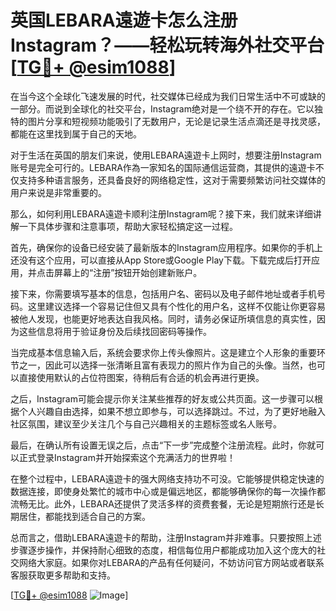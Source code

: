 # 英国LEBARA遠遊卡怎么注册Instagram？——轻松玩转海外社交平台[[TG💪+ @esim1088](https://t.me/s/esim1088)]

在当今这个全球化飞速发展的时代，社交媒体已经成为我们日常生活中不可或缺的一部分。而说到全球化的社交平台，Instagram绝对是一个绕不开的存在。它以独特的图片分享和短视频功能吸引了无数用户，无论是记录生活点滴还是寻找灵感，都能在这里找到属于自己的天地。

对于生活在英国的朋友们来说，使用LEBARA遠遊卡上网时，想要注册Instagram账号是完全可行的。LEBARA作為一家知名的国际通信运营商，其提供的遠遊卡不仅支持多种语言服务，还具备良好的网络稳定性，这对于需要频繁访问社交媒体的用户来说是非常重要的。

那么，如何利用LEBARA遠遊卡顺利注册Instagram呢？接下来，我们就来详细讲解一下具体步骤和注意事项，帮助大家轻松搞定这一过程。

首先，确保你的设备已经安装了最新版本的Instagram应用程序。如果你的手机上还没有这个应用，可以直接从App Store或Google Play下载。下载完成后打开应用，并点击屏幕上的“注册”按钮开始创建新账户。

接下来，你需要填写基本的信息，包括用户名、密码以及电子邮件地址或者手机号码。这里建议选择一个容易记住但又具有个性化的用户名，这样不仅能让你更容易被他人发现，也能更好地表达自我风格。同时，请务必保证所填信息的真实性，因为这些信息将用于验证身份及后续找回密码等操作。

当完成基本信息输入后，系统会要求你上传头像照片。这是建立个人形象的重要环节之一，因此可以选择一张清晰且富有表现力的照片作为自己的头像。当然，也可以直接使用默认的占位符图案，待稍后有合适的机会再进行更换。

之后，Instagram可能会提示你关注某些推荐的好友或公共页面。这一步骤可以根据个人兴趣自由选择，如果不想立即参与，可以选择跳过。不过，为了更好地融入社区氛围，建议至少关注几个与自己兴趣相关的主题标签或名人账号。

最后，在确认所有设置无误之后，点击“下一步”完成整个注册流程。此时，你就可以正式登录Instagram并开始探索这个充满活力的世界啦！

在整个过程中，LEBARA遠遊卡的强大网络支持功不可没。它能够提供稳定快速的数据连接，即使身处繁忙的城市中心或是偏远地区，都能够确保你的每一次操作都流畅无比。此外，LEBARA还提供了灵活多样的资费套餐，无论是短期旅行还是长期居住，都能找到适合自己的方案。

总而言之，借助LEBARA遠遊卡的帮助，注册Instagram并非难事。只要按照上述步骤逐步操作，并保持耐心细致的态度，相信每位用户都能成功加入这个庞大的社交网络大家庭。如果你对LEBARA的产品有任何疑问，不妨访问官方网站或者联系客服获取更多帮助和支持。

[[TG💪+ @esim1088](https://t.me/s/esim1088) ![Image](https://i.postimg.cc/4NQfJmqS/Snipaste-2025-05-13-00-14-12.png)]